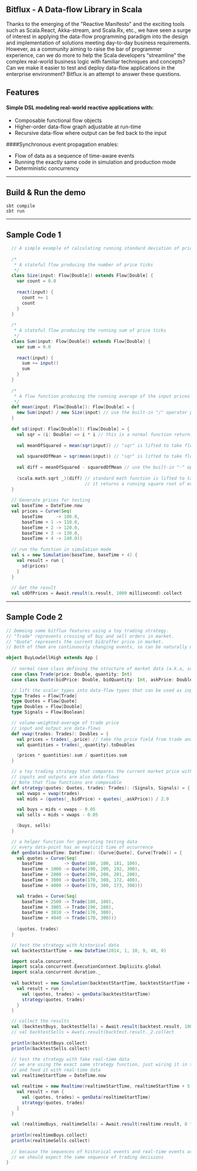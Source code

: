 Bitflux - A Data-flow Library in Scala
-------------

Thanks to the emerging of the "Reactive Manifesto" and the exciting tools 
such as Scala.React, Akka-stream, and Scala.Rx, etc., we have seen a 
surge of interest in applying the data-flow programming paradigm into the 
design and implementation of solutions meeting day-to-day business 
requirements. However, as a community aiming to raise the bar of 
programmer experience, can we do more to help the Scala developers 
“streamline” the complex real-world business logic with familiar 
techniques and concepts? Can we make it easier to test and deploy 
data-flow applications in the enterprise environment? Bitflux is an 
attempt to answer these questions.


Features
-------------
#### Simple DSL modeling real-world reactive applications with:
- Composable functional flow objects
- Higher-order data-flow graph adjustable at run-time
- Recursive data-flow where output can be fed back to the input

####Synchronous event propagation enables:
- Flow of data as a sequence of time-aware events
- Running the exactly same code in simulation and production mode
- Deterministic concurrency

-----

Build & Run the demo
-------------
```
sbt compile
sbt run
```
-----
Sample Code 1
-------------
```scala
  // A simple example of calculating running standard deviation of price events 
  
  /*
   * A stateful flow producing the number of price ticks 
   */
  class Size(input: Flow[Double]) extends Flow[Double] {
    var count = 0.0
    
    react(input) {
      count += 1
      count
    }
  }
  
  /*
   * A stateful flow producing the running sum of price ticks
   */
  class Sum(input: Flow[Double]) extends Flow[Double] {
    var sum = 0.0
    
    react(input) {
      sum += input()
      sum
    }
  }
  
  /*
   * A flow function producing the running average of the input prices
   */
  def mean(input: Flow[Double]): Flow[Double] = {
    new Sum(input) / new Size(input) // use the built-in "/" operator provided for numeric flow
  }
  
  def sd(input: Flow[Double]): Flow[Double] = {
    val sqr = (i: Double) => i * i // this is a normal function returning square of input 
    
    val meanOfSquared = mean(sqr(input)) // "sqr" is lifted to take flow as input and return flow as output
    
    val squaredOfMean = sqr(mean(input)) // "sqr" is lifted to take flow as input again
    
    val diff = meanOfSquared - squaredOfMean // use the built-in "-" operator provided for numeric flow
    
    (scala.math.sqrt _)(diff) // standard math function is lifted to take flow as input and return flow as output
                              // it returns a running square root of every input
  }
  
  // Generate prices for testing
  val baseTime = DateTime.now
  val prices = Curve(Seq(
      baseTime     -> 100.0, 
      baseTime + 1 -> 110.0, 
      baseTime + 2 -> 120.0, 
      baseTime + 3 -> 130.0,
      baseTime + 4 -> 140.0))
      
  // run the function in simulation mode
  val s = new Simulation(baseTime, baseTime + 4) {
    val result = run {
      sd(prices)
    }
  }
  
  // Get the result
  val sdOfPrices = Await.result(s.result, 1000 millisecond).collect
```
-----
Sample Code 2
-------------
```scala
// Demoing some bitflux features using a toy trading strategy.
// "Trade" represents crossing of buy and sell orders in market.
// "Quote" represents the current bid/offer price in market.
// Both of them are continuously changing events, so can be naturally modeled as data-flows.

object BuyLowSellHigh extends App {
  
  // normal case class defining the structure of market data (a.k.a, scalar types)
  case class Trade(price: Double, quantity: Int)
  case class Quote(bidPrice: Double, bidQuantity: Int, askPrice: Double, askQuantity: Int)

  // lift the scalar types into data-flow types that can be used as input and output of flow functions
  type Trades = Flow[Trade]
  type Quotes = Flow[Quote]
  type Doubles = Flow[Double]
  type Signals = Flow[Boolean]

  // volume-weighted-average of trade price
  // input and output are data-flows
  def vwap(trades: Trades): Doubles = {
    val prices = trades(_.price) // take the price field from trade and make it a flow of prices
    val quantities = trades(_.quantity).toDoubles

    (prices * quantities).sum / quantities.sum
  }

  // a toy trading strategy that compares the current market price with vwap to decide buy or sell
  // inputs and outputs are also data-flows 
  // Note that flow functions are composable
  def strategy(quotes: Quotes, trades: Trades): (Signals, Signals) = {
    val vwaps = vwap(trades)
    val mids = (quotes(_.bidPrice) + quotes(_.askPrice)) / 2.0

    val buys = mids < vwaps - 0.05
    val sells = mids > vwaps - 0.05

    (buys, sells)
  }

  // a helper function for generating testing data
  // every data-point has an explicit time of occurrence
  def genData(baseTime: DateTime): (Curve[Quote], Curve[Trade]) = {
    val quotes = Curve(Seq(
      baseTime        -> Quote(180, 100, 181, 100),
      baseTime + 1000 -> Quote(190, 200, 192, 300),
      baseTime + 2000 -> Quote(200, 200, 201, 200),
      baseTime + 3000 -> Quote(170, 300, 172, 400),
      baseTime + 4000 -> Quote(170, 300, 173, 300)))

    val trades = Curve(Seq(
      baseTime + 2500 -> Trade(180, 100),
      baseTime + 3005 -> Trade(190, 200),
      baseTime + 3010 -> Trade(170, 300),
      baseTime + 4040 -> Trade(170, 300)))
      
    (quotes, trades)
  }

  // test the strategy with historical data
  val backtestStartTime = new DateTime(2014, 1, 10, 9, 40, 0)

  import scala.concurrent._
  import scala.concurrent.ExecutionContext.Implicits.global
  import scala.concurrent.duration._
  
  val backtest = new Simulation(backtestStartTime, backtestStartTime + 5 * 1000) {
    val result = run {
      val (quotes, trades) = genData(backtestStartTime)
      strategy(quotes, trades)
    }
  }

  // collect the results
  val (backtestBuys, backtestSells) = Await.result(backtest.result, 1000 millisecond) 
  // val backtestSells = Awati.result(backtest.result._2.collect
  
  println(backtestBuys.collect)
  println(backtestSells.collect)

  // test the strategy with fake real-time data
  // we are using the exact same strategy function, just wiring it in the real-time context
  // and feed it with real-time data
  val realtimeStartTime = DateTime.now

  val realtime = new Realtime(realtimeStartTime, realtimeStartTime + 5 * 1000) {
    val result = run {
      val (quotes, trades) = genData(realtimeStartTime)
      strategy(quotes, trades)
    }
  }

  val (realtimeBuys, realtimeSells) = Await.result(realtime.result, 8 * 1000 millisecond)
  
  println(realtimeBuys.collect)
  println(realtimeSells.collect)
 
  // because the sequences of historical events and real-time events are the same
  // we should expect the same sequence of trading decisions
}
```


